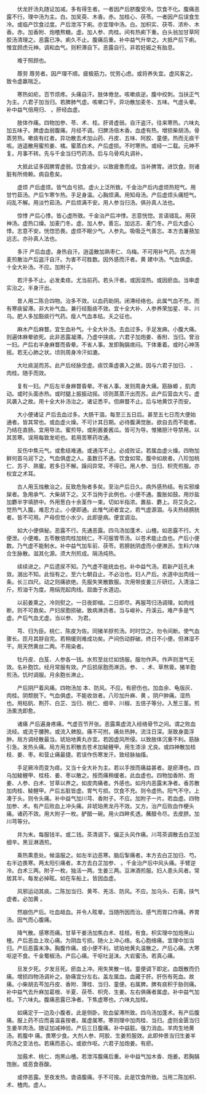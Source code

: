 <!-- { "loadSidebar": true } -->
　　伏龙肝汤丸随证加减。多有得生者。一者因产后脐腹受冷。饮食不化。腹痛恶露不行。理中汤为主。白。加吴萸、木香。赤。加桂心、茯苓。一者因产后误食生冷。或临产饮食过度。产后泄泻下痢。亦宜理中汤。白。加枳实、茯苓、浓朴、木香。赤。加香附、炮楂熬糖。虚。加人参、肉桂。间有热痢下重。白头翁加甘草阿胶汤清理之。恶露已净。痢久不止。腹痛后重。补中益气升举之。大抵产后下痢。惟宜顾虑元神。调和血气。则积滞自下。恶露自行。非若妊娠之有胎息。

　　难于照顾也。

　　蓐劳 蓐劳者。因产理不顺。疲极筋力。忧劳心虑。或将养失宜。虚风客之。致令虚羸喘乏。

　　寒热如疟。百节烦疼。头痛自汗。肢体倦怠。咳嗽痰逆。腹中绞刺。当扶正气为主。六君子加当归。若脾肺气虚。咳嗽口干。异功散加麦冬、五味。气虚头晕。补中益气倍用归、 。肝经血虚。

　　肢体作痛。四物加参、苓、术、桂。肝肾虚弱。自汗盗汗。往来寒热。六味丸加五味子。脾虚血弱腹痛。月经不调。归脾汤倍木香。血虚有热。增损柴胡汤。骨蒸劳热。嗽痰有红者。异功散去术加山药、丹皮、五味、阿胶、童便。热而无痰干咳。逍遥散用蜜煎姜、橘。蜜蒸白术。产后虚损。不时寒热。或经一二载。元神不复。月事不转。先与千金当归芍药汤。后与乌骨鸡丸调补。

　　大抵此证多因脾胃虚弱。饮食减少。以致疲惫而成。当补脾胃。进饮食。则诸脏有所倚赖。病自愈矣。

　　虚烦 产后虚烦。皆气血亏损。虚火上泛所致。千金治产后内虚烦热短气。用甘竹茹汤。产后乍寒乍热。手足身温。心胸烦满。用知母汤。产后虚烦头痛短气。闷乱不解。用淡竹茹汤。产后烦满不安。用人参当归汤。俱孙真人法也。

　　惊悸 产后心悸。皆心虚所致。千金治产后冲悸。志意恍惚。言语错乱。用茯神汤。虚热口燥。加麦门冬。虚。加人参。善忘。加远志、麦门冬。产后大虚心悸。志意不安。恍惚恐畏。虚烦不眠少气。人参丸。吸吸乏气善忘。本方去薯蓣加远志。亦孙真人法也。

　　多汗 产后血虚。身热自汗。逍遥散加熟枣仁、乌梅。不可用补气药。古方用麦煎散治产后盗汗自汗。为害不可胜数。因外感而汗者。黄 建中汤。气血俱虚。十全大补汤。不应。加附子。

　　若汗多不止。必发柔痉。尤当前药。若头汗者。或因湿热。或因瘀血。当审虚实治之。半身汗出。

　　昔人用二陈合四物。治多不效。以血药助阴。闭滞经络也。此属气血不充。而有寒痰留滞。非大补气血。兼行经豁痰不效。宜十全大补、人参养荣加星、半、川乌。肥人多加豁痰行气药。瘦人气血本枯。夭之征也。

　　麻木产后麻瞀。宜生血补气。十全大补汤。去血过多。手足发麻。小腹大痛。则遍体麻晕欲死。此非恶露凝滞。乃虚中挟痰。六君子加炮姜、香附、当归。曾治一妇。产后右半身麻瞀而昏晕。不省人事。发即胸膈痞闷。下体重着。或时心神荡摇。若无心肺之状。顷则周身冷汗如漉。

　　大吐痰涎而苏。此产后经脉空虚。痰饮乘虚袭入之故。因与六君子加归、 、肉桂。随手而效。

　　复有一妇。产后左半身麻瞀昏晕。不省人事。发则周身大痛。筋脉螈 。肌肉 动。或时头面赤热。或时腿上振振动摇。顷则蒸蒸汗出而苏。此产后营血大亏。虚风袭入之故。用十全大补汤治之。诸证悉平。但麻瞀不止。后与地黄饮子而安。

　　大小便诸证 产后去血过多。大肠干涸。每至三五日后。甚至五七日而大便始通者。皆其常也。或血虚火燥。不可计其日期。必待腹满觉胀。欲自去而不能者。乃结在直肠。宜用导法。蜜煎导。或削酱姜酱瓜。皆可为导。惟猪胆汁导禁用。以其苦寒。误用每致发呃也。若用苦寒药攻通。

　　反伤中焦元气。或愈结难通。或通泻不止。必成败证。若属血虚火燥。四物加鲜何首乌润下之。气血俱虚之人。虽数日不通。饮食如常。腹中如故者。八珍加桃仁、苏子、熟蜜。若多日不解。躁闷异常。不得已。用人参、当归、枳壳煎服。亦权宜之术耳。

　　古人用玉烛散治之。反致危殆者多矣。至治产后日久。病外感热结。有实邪燥屎者。急用承气、大柴胡下之。又不当拘于此例也。小便不通。腹胀如鼓。用炒盐加麝半字填脐中。外用葱白十余茎作一束。切如半指浓。置盐、麝上。将艾灸之。觉热气入腹。难忍方止。小便即通。此惟气闭者宜之。若气虚源涸。与夫热结膀胱者。皆不可用。产母但觉小水少。此即是病。便宜调治。

　　如大小便俱秘。恶露不行。先通恶露。四乌汤加蓬术、山楂。如恶露不行。大便泄。小便难。五苓散倍肉桂加桃仁。不可服胃苓汤。以苍术能止血也。产后小便数。乃气虚不能制水。补中益气加车前、茯苓。若膀胱阴虚而小便淋沥。生料六味合生脉散。滋其化源。须大剂煎成。隔汤炖热。

　　续续进之。产后遗尿不知。乃气虚不能统血也。补中益气汤。若新产廷孔未敛。溺出不知。此恒有之。至六七朝自止。不必治也。妇人产后。水道中出肉线一条。长三四尺。动之则痛欲绝。先服失笑散数服。次用带皮姜三斤研烂。入清油二斤。煎油干为度。用绢兜起肉线。屈曲于水道边。

　　以前姜熏之。冷则熨之。一日夜即缩。二日即尽。再服芎归汤调理。如肉线断。则不可救矣。产妇尿胞损破。致病淋沥者。当与峻补。丹溪云。难产多是气虚。产后气血尤虚。当以参、 为君。

　　芎、归为臣。桃仁、陈皮为佐。同猪羊脬煎汤。时时饮之。勿令间断。使气血骤长。匝月其脬自完。若稍缓则难成功矣。产间伤动脬破。终日不小便。但淋湿不干。用天然黄丝二两。不用染者。

　　牡丹皮、白芨、人参各一钱。水煎至丝烂如饧服。服勿作声。作声则泄气无效。名补胞饮。经月常服有效。产后损尿胞而淋沥。参、 、术、草熬膏。猪羊胞煎汤。饥时调服。月余胞长淋止。

　　产后阴尸着风痛。四物汤加 本、防风。不应。有瘀伤也。加血余、龟版灰、肉桂。阴颓脱下。气血俱虚。不能收敛者。八珍加升麻、黄 。阴户肿痛。湿热也。用枯矾、荆芥、白芷、当归、桃仁、细辛、川椒、五倍子等分。入葱三茎。煎汤熏洗即愈。

　　诸痛 产后遍身疼痛。气虚百节开张。恶露乘虚流入经络骨节之间。谓之败血流经。或流于腰胯。或流入髀股。痛不可拊。痛处热肿。流注日深。渐致身面浮肿。局方调经散最当。琥珀地黄丸亦宜。若因虚风所侵。以致肢体沉重不利。筋脉引急。发热头痛。局方用五积散去苍术加鲮鲤甲。用生漆涂 尤良。或四神散加桂枝、姜、枣。和营止痛最捷。若误作伤寒发汗。致经脉抽搐。

　　手足厥冷而变为痉。又当十全大补为主。若以手按而痛益甚者。是瘀滞也。四乌加鲮鲤甲、桂枝、姜、枣以散之。按而痛稍缓者。此血虚也。四物加香附、炮姜、人参、白术、甘草以养之。如皮肉痛者。外感也。如月内恶露未净者。香苏散加肉桂、鲮鲤甲。产后五脏皆虚。胃气亏损。饮食不充。则令虚热。阳气不守。上凑于头。则令头痛。补中益气加川芎、香附子。不应。加附子一片。若血虚。四物加参、术。有产后败血上冲头痛。非琥珀黑龙丹不效。又方。治产后败血作梗头痛。诸药不效。用大附子一枚。酽醋一碗。用火四畔炙透。蘸醋令尽。去皮脐。加川芎等分。

　　并为末。每服钱半。或二钱。茶清调下。偏正头风作痛。川芎茶调散去白芷加细辛。黑豆淋酒煎。

　　乘热熏患处。候温服之。如左半边恶寒。脑后掣痛者。本方去白芷加归、芍。右半边畏寒。两太阳引痛者。本方去白芷加参、 。千金治产后中风头痛。手臂逆冷。白术三两。附子一枚。独活一两。生姜三两。豆淋酒煎服。妇人患头风者。常居其半。每发必掉眩。如在车船上。皆因血虚。

　　风邪运动其痰。二陈加当归、黄芩、羌活、防风。不应。加乌头、石膏。挟气虚者。必加黄 。

　　然崩伤产后。吐血衄血。并令人眩晕。当随所因而治。感气而胃口作痛。养胃汤。因气而心腹痛。

　　降气散。感寒而痛。甘草干姜汤加焦白术、桂枝。有食。枳实理中加炮黑山楂。产后恶血上攻心痛。为阴血亏损。随火上冲心络。名心胞络痛。宜理中加当归。产后恶露未净。胸腹作痛。或小便不利。琥珀地黄丸温散之。产后心痛。大寒呕逆不食。千金蜀椒汤。产后心痛。干呕吐涎沫。大岩蜜汤。若真心痛。

　　旦发夕死。夕发旦死。瘀血上冲。用失笑散一钱。童便调下即定。血既散而仍痛。增损四物汤调补之。胁痛宜分左右。盖左属血。血藏于肝。肝伤有死血。故痛。小柴胡去芩加丹皮、香附、薄桂、当归、童便。右属脾。脾有痰积于胁则痛。补中益气去升麻加葛根、半夏、茯苓、枳壳、生姜。左右俱痛者属虚。补中益气加桂。下六味丸。腹痛恶露已净者。下焦虚寒也。六味丸加桂。

　　如痛定于一边及小腹者。此是侧卧。败血留滞所致。四乌汤加蓬术。有产后腹痛。服上药不应而喜温喜按者。属虚属寒。寒则理中加肉桂、当归。虚则金匮当归生姜羊肉汤。随证加减神验。产后三日腹痛。补中益脏。强力消血。羊肉生地黄汤。若腹中 痛。畏寒少食。大剂人参、阿胶、生姜煎服效。此即仲景当归生姜羊肉汤之变法也。若痛而恶心。或欲作呕。六君子加炮姜。有瘀。

　　加莪术、桃仁、炮黑山楂。若泄泻腹痛后重。补中益气加木香、炮姜。若胸膈饱胀。或恶食吞酸。

　　或停恶露。至夜发热。谵语腹痛。手不可按。此是饮食所致。当用二陈加枳、术、楂肉。虚人。

